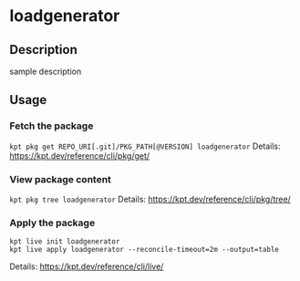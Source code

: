 # loadgenerator

## Description
sample description

## Usage

### Fetch the package
`kpt pkg get REPO_URI[.git]/PKG_PATH[@VERSION] loadgenerator`
Details: https://kpt.dev/reference/cli/pkg/get/

### View package content
`kpt pkg tree loadgenerator`
Details: https://kpt.dev/reference/cli/pkg/tree/

### Apply the package
```
kpt live init loadgenerator
kpt live apply loadgenerator --reconcile-timeout=2m --output=table
```
Details: https://kpt.dev/reference/cli/live/
